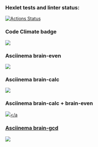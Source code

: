 ### Hexlet tests and linter status:
[![Actions Status](https://github.com/UtkijGadenoK/frontend-project-44/actions/workflows/hexlet-check.yml/badge.svg)](https://github.com/UtkijGadenoK/frontend-project-44/actions)

### Code Climate badge
<a href="https://codeclimate.com/github/UtkijGadenoK/frontend-project-44/maintainability"><img src="https://api.codeclimate.com/v1/badges/e7db6de9d92de0377b18/maintainability" /></a>

### Asciinema brain-even
<a href="https://asciinema.org/a/2W1Nnwq1YeQUBJdOtdM85romr" target="_blank"><img src="https://asciinema.org/a/2W1Nnwq1YeQUBJdOtdM85romr.svg" /></a>

### Asciinema brain-calc
<a href="https://asciinema.org/a/YREqITCZnqpKVC2UDQWb2Mz29" target="_blank"><img src="https://asciinema.org/a/YREqITCZnqpKVC2UDQWb2Mz29.svg" /></a>

### Asciinema brain-calc + brain-even
<a href="https://asciinema.org/a/KJ4hZhunM9mhUVf3x8UXaVIK6" target="_blank"><img src="https://asciinema.org/a/KJ4hZhunM9mhUVf3x8UXaVIK6.svg" /></a

### Asciinema brain-gcd
<a href="https://asciinema.org/a/lHPC5aRjQtiohVOmRBIPPtADp" target="_blank"><img src="https://asciinema.org/a/lHPC5aRjQtiohVOmRBIPPtADp.svg" /></a>